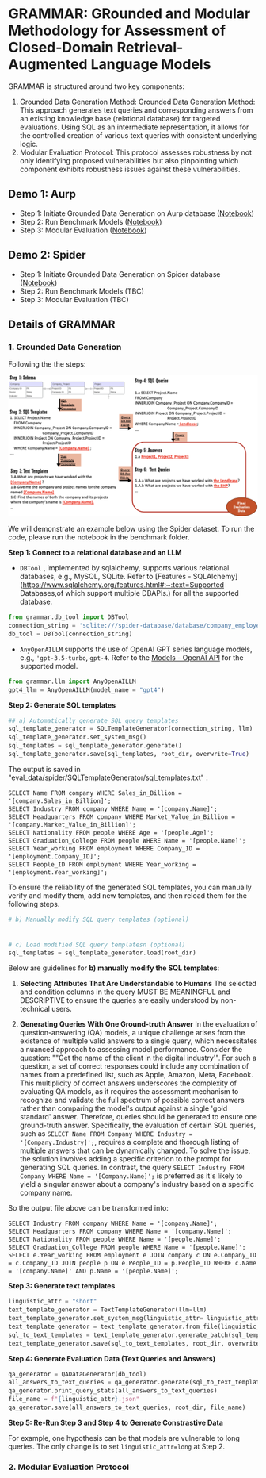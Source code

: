 # GRAMMAR: GRounded and Modular Methodology for Assessment of Closed-Domain Retrieval-Augmented Language Models
GRAMMAR is structured around two key components:
1) Grounded Data Generation Method: 
Grounded Data Generation Method: This approach generates text queries and corresponding answers from an existing knowledge base (relational database) for targeted evaluations. Using SQL as an intermediate representation, it allows for the controlled creation of various text queries with consistent underlying logic.
2) Modular Evaluation Protocol: This protocol assesses robustness by not only identifying proposed vulnerabilities but also pinpointing which component exhibits robustness issues against these vulnerabilities.

## Demo 1: Aurp
* Step 1: Initiate Grounded Data Generation on Aurp database ([Notebook](benchmarks/aurp/generate_eval_data.ipynb))
* Step 2: Run Benchmark Models ([Notebook](benchmarks/aurp/generate_response.ipynb))
* Step 3: Modular Evaluation ([Notebook](benchmarks/aurp/eval.ipynb))

## Demo 2: Spider 
* Step 1: Initiate Grounded Data Generation on Spider database ([Notebook](benchmarks/aurp/generate_eval_data.ipynb))
* Step 2: Run Benchmark Models (TBC)
* Step 3: Modular Evaluation (TBC)

## Details of GRAMMAR
### 1. Grounded Data Generation 
Following the the steps:

<img src="pics/data_gen_2.0.png" alt="Data Generation Diagram" width="800" >

We will demonstrate an example below using the Spider dataset. To run the code, please run the notebook in the benchmark folder.

**Step 1: Connect to a relational database and an LLM**

* `DBTool` , implemented by sqlalchemy,  supports various relational databases, e.g., MySQL, SQLite. Refer to [Features - SQLAlchemy](https://www.sqlalchemy.org/features.html#:~:text=Supported Databases,of which support multiple DBAPIs.) for all the supported database.

```python
from grammar.db_tool import DBTool
connection_string = 'sqlite:///spider-database/database/company_employee/company_employee.sqlite'
db_tool = DBTool(connection_string)
```



* `AnyOpenAILLM` supports the use of OpenAI GPT series language models, e.g., `'gpt-3.5-turbo`, `gpt-4`. Refer to the [Models - OpenAI API](https://platform.openai.com/docs/models/model-endpoint-compatibility) for the supported model.

```python
from grammar.llm import AnyOpenAILLM
gpt4_llm = AnyOpenAILLM(model_name = "gpt4")  
```



**Step 2: Generate SQL templates**

```python
## a) Automatically generate SQL query templates
sql_template_generator = SQLTemplateGenerator(connection_string, llm)
sql_template_generator.set_system_msg()
sql_templates = sql_template_generator.generate()
sql_template_generator.save(sql_templates, root_dir, overwrite=True)
```

The output is saved in "eval_data/spider/SQLTemplateGenerator/sql_templates.txt" :

```
SELECT Name FROM company WHERE Sales_in_Billion = '[company.Sales_in_Billion]';
SELECT Industry FROM company WHERE Name = '[company.Name]';
SELECT Headquarters FROM company WHERE Market_Value_in_Billion = '[company.Market_Value_in_Billion]';
SELECT Nationality FROM people WHERE Age = '[people.Age]';
SELECT Graduation_College FROM people WHERE Name = '[people.Name]';
SELECT Year_working FROM employment WHERE Company_ID = '[employment.Company_ID]';
SELECT People_ID FROM employment WHERE Year_working = '[employment.Year_working]';
```

To ensure the reliability of the generated SQL templates, you can manually verify and modify them, add new templates, and then reload them for the following steps.

```python
# b) Manually modify SQL query templates (optional)


# c) Load modified SQL query templatesn (optional)
sql_templates = sql_template_generator.load(root_dir)
```

Below are guidelines for **b) manually modify the SQL templates**:

1. **Selecting Attributes That Are Understandable to Humans**
   The selected and condition columns in the query MUST BE MEANINGFUL and DESCRIPTIVE to ensure the queries are easily understood by non-technical users.

2. **Generating Queries With One Ground-truth Answer**
   In the evaluation of question-answering (QA) models, a unique challenge arises from the existence of multiple valid answers to a single query, which necessitates a nuanced approach to assessing model performance. 
   Consider the question: ""Get the name of the client in the digital industry'". For such a question, a set of correct responses could include any combination of names from a predefined list, such as Apple, Amazon, Meta, Facebook\. This multiplicity of correct answers underscores the complexity of evaluating QA models, as it requires the assessment mechanism to recognize and validate the full spectrum of possible correct answers rather than comparing the model's output against a single 'gold standard' answer. Therefore, queries should be generated to ensure one ground-truth answer. Specifically, the evaluation of certain SQL queries, such as ``SELECT Name FROM Company WHERE Industry = '[Company.Industry]';``, requires a complete and thorough listing of multiple answers that can be dynamically changed. To solve the issue, the solution involves adding a specific criterion to the prompt for generating SQL queries. In contrast, the query ``SELECT Industry FROM Company WHERE Name = '[Company.Name]';`` is preferred as it's likely to yield a singular answer about a company's industry based on a specific company name.



So the output file above can be transformed into:

```
SELECT Industry FROM company WHERE Name = '[company.Name]';
SELECT Headquarters FROM company WHERE Name = '[company.Name]';
SELECT Nationality FROM people WHERE Name = '[people.Name]';
SELECT Graduation_College FROM people WHERE Name = '[people.Name]';
SELECT e.Year_working FROM employment e JOIN company c ON e.Company_ID = c.Company_ID JOIN people p ON e.People_ID = p.People_ID WHERE c.Name = '[company.Name]' AND p.Name = '[people.Name]';
```



**Step 3: Generate text templates**

```python
linguistic_attr = "short"
text_template_generator = TextTemplateGenerator(llm=llm)
text_template_generator.set_system_msg(linguistic_attr= linguistic_attr)
text_template_generator = text_template_generator.from_file(linguistic_attr= linguistic_attr, root_dir=root_dir) # Load existing generations to avoid re-generation
sql_to_text_templates = text_template_generator.generate_batch(sql_templates, verbose=True)
text_template_generator.save(sql_to_text_templates, root_dir, overwrite=True)
```



**Step 4: Generate Evaluation Data (Text Queries and Answers)**

```python
qa_generator = QADataGenerator(db_tool)
all_answers_to_text_queries = qa_generator.generate(sql_to_text_templates)
qa_generator.print_query_stats(all_answers_to_text_queries)
file_name = f"{linguistic_attr}.json"
qa_generator.save(all_answers_to_text_queries, root_dir, file_name)
```



**Step 5: Re-Run Step 3 and Step 4 to Generate Constrastive Data**

For example, one hypothesis can be that  models are vulnerable to long queries. The only change is to set `linguistic_attr=long` at Step 2.


### 2. Modular Evaluation Protocol
